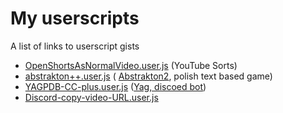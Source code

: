 # My userscripts

A list of links to userscript gists

 - [OpenShortsAsNormalVideo.user.js](https://gist.github.com/koliwbr/b277b242cb58af4bd834eeaa03aea671/raw/OpenShortsAsNormalVideo.user.js) (YouTube Sorts)
 - [abstrakton++.user.js](https://gist.github.com/koliwbr/8fa1bf24bc720c688e231fdc751680d3/raw/abstrakton++.user.js) ( [Abstrakton2](https://igraszkowski.itch.io/abstrakton-2), polish text based game)
 - [YAGPDB-CC-plus.user.js](https://gist.github.com/koliwbr/d0db59daea03cefd02145ce16ecb274a/raw/YAGPDB-CC-plus.user.js) ([Yag, discoed bot](https://yagpdb.xyz/))
 - [Discord-copy-video-URL.user.js](https://gist.github.com/koliwbr/c59ea560878d6869b631a490a537b065/raw/Discord-copy-video-URL.user.js)

